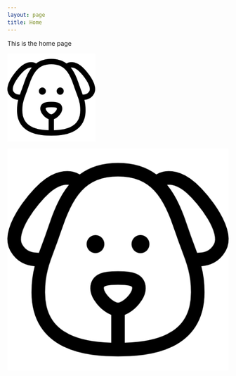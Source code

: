 ```yaml
---
layout: page
title: Home
---
```



This is the home page

<img src="dog.png" alt="dog" width="200"/>


[![dog](dog.png)](https://www.flaticon.com/free-icons/dog)